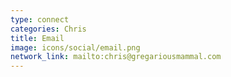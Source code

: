```yaml
---
type: connect
categories: Chris
title: Email
image: icons/social/email.png
network_link: mailto:chris@gregariousmammal.com
---
```

